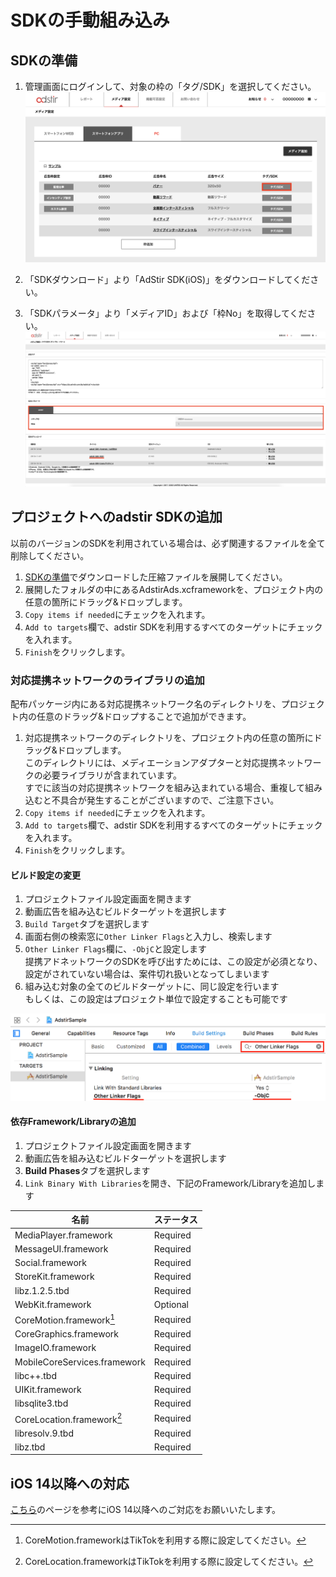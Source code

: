 # SDKの手動組み込み

## SDKの準備
1. 管理画面にログインして、対象の枠の「タグ/SDK」を選択してください。
![tutorial1](Adstir_sdk_tutorial_01.png)

2. 「SDKダウンロード」より「AdStir SDK(iOS)」をダウンロードしてください。

3. 「SDKパラメータ」より「メディアID」および「枠No」を取得してください。
![tutorial2](Adstir_sdk_tutorial_02_ios.png)

## プロジェクトへのadstir SDKの追加

以前のバージョンのSDKを利用されている場合は、必ず関連するファイルを全て削除してください。  

1. [SDKの準備](#sdkの準備)でダウンロードした圧縮ファイルを展開してください。
1. 展開したフォルダの中にあるAdstirAds.xcframeworkを、プロジェクト内の任意の箇所にドラッグ&ドロップします。
1. `Copy items if needed`にチェックを入れます。
1. `Add to targets`欄で、adstir SDKを利用するすべてのターゲットにチェックを入れます。
1. `Finish`をクリックします。

### 対応提携ネットワークのライブラリの追加

配布パッケージ内にある対応提携ネットワーク名のディレクトリを、プロジェクト内の任意のドラッグ&ドロップすることで追加ができます。

1. 対応提携ネットワークのディレクトリを、プロジェクト内の任意の箇所にドラッグ&ドロップします。  
このディレクトリには、メディエーションアダプターと対応提携ネットワークの必要ライブラリが含まれています。  
すでに該当の対応提携ネットワークを組み込まれている場合、重複して組み込むと不具合が発生することがございますので、ご注意下さい。
1. `Copy items if needed`にチェックを入れます。
1. `Add to targets`欄で、adstir SDKを利用するすべてのターゲットにチェックを入れます。
1. `Finish`をクリックします。

#### ビルド設定の変更

1. プロジェクトファイル設定画面を開きます
1. 動画広告を組み込むビルドターゲットを選択します
1. `Build Target`タブを選択します
1. 画面右側の検索窓に`Other Linker Flags`と入力し、検索します
1. `Other Linker Flags`欄に、`-ObjC`と設定します  
提携アドネットワークのSDKを呼び出すためには、この設定が必須となり、設定がされていない場合は、案件切れ扱いとなってしまいます
1. 組み込む対象の全てのビルドターゲットに、同じ設定を行います  
もしくは、この設定はプロジェクト単位で設定することも可能です

![OtherLinkerFlag](OtherLinkerFlags.png)

#### 依存Framework/Libraryの追加

1. プロジェクトファイル設定画面を開きます
1. 動画広告を組み込むビルドターゲットを選択します
1. **Build Phases**タブを選択します
1. `Link Binary With Libraries`を開き、下記のFramework/Libraryを追加します

名前|ステータス
----|----
MediaPlayer.framework|Required
MessageUI.framework|Required
Social.framework|Required
StoreKit.framework|Required
libz.1.2.5.tbd|Required
WebKit.framework|Optional
CoreMotion.framework[^1]|Required
CoreGraphics.framework|Required
ImageIO.framework|Required
MobileCoreServices.framework|Required
libc++.tbd|Required
UIKit.framework|Required
libsqlite3.tbd|Required
CoreLocation.framework[^2]|Required
libresolv.9.tbd | Required
libz.tbd | Required

[^1]: CoreMotion.frameworkはTikTokを利用する際に設定してください。  
[^2]: CoreLocation.frameworkはTikTokを利用する際に設定してください。  

## iOS 14以降への対応

[こちら](ios14.md)のページを参考にiOS 14以降へのご対応をお願いいたします。
